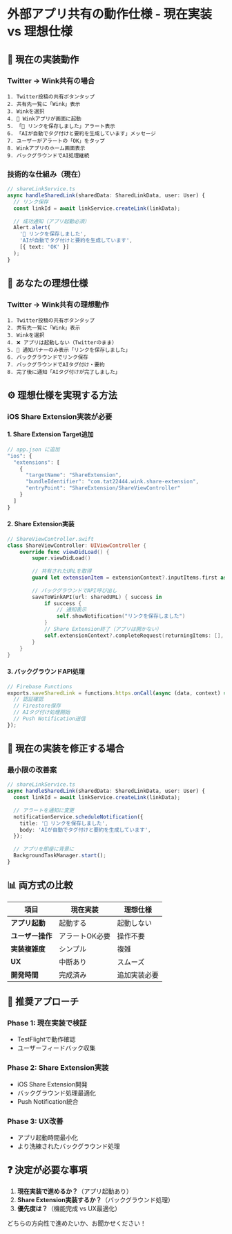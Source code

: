 # 外部アプリ共有の動作仕様 - 現在実装 vs 理想仕様

## 🔄 現在の実装動作

### **Twitter → Wink共有の場合**
```
1. Twitter投稿の共有ボタンタップ
2. 共有先一覧に「Wink」表示
3. Winkを選択
4. 📱 Winkアプリが画面に起動
5. 「🔗 リンクを保存しました」アラート表示
6. 「AIが自動でタグ付けと要約を生成しています」メッセージ
7. ユーザーがアラートの「OK」をタップ
8. Winkアプリのホーム画面表示
9. バックグラウンドでAI処理継続
```

### **技術的な仕組み（現在）**
```typescript
// shareLinkService.ts
async handleSharedLink(sharedData: SharedLinkData, user: User) {
  // リンク保存
  const linkId = await linkService.createLink(linkData);
  
  // 成功通知（アプリ起動必須）
  Alert.alert(
    '🔗 リンクを保存しました',
    'AIが自動でタグ付けと要約を生成しています',
    [{ text: 'OK' }]
  );
}
```

## 🎯 あなたの理想仕様

### **Twitter → Wink共有の理想動作**
```
1. Twitter投稿の共有ボタンタップ
2. 共有先一覧に「Wink」表示  
3. Winkを選択
4. ❌ アプリは起動しない（Twitterのまま）
5. 🔔 通知バナーのみ表示「リンクを保存しました」
6. バックグラウンドでリンク保存
7. バックグラウンドでAIタグ付け・要約
8. 完了後に通知「AIタグ付けが完了しました」
```

## ⚙️ 理想仕様を実現する方法

### **iOS Share Extension実装が必要**

#### 1. **Share Extension Target追加**
```javascript
// app.json に追加
"ios": {
  "extensions": [
    {
      "targetName": "ShareExtension",
      "bundleIdentifier": "com.tat22444.wink.share-extension",
      "entryPoint": "ShareExtension/ShareViewController"
    }
  ]
}
```

#### 2. **Share Extension実装**
```swift
// ShareViewController.swift
class ShareViewController: UIViewController {
    override func viewDidLoad() {
        super.viewDidLoad()
        
        // 共有されたURLを取得
        guard let extensionItem = extensionContext?.inputItems.first as? NSExtensionItem else { return }
        
        // バックグラウンドでAPI呼び出し
        saveToWinkAPI(url: sharedURL) { success in
            if success {
                // 通知表示
                self.showNotification("リンクを保存しました")
            }
            // Share Extension終了（アプリは開かない）
            self.extensionContext?.completeRequest(returningItems: [], completionHandler: nil)
        }
    }
}
```

#### 3. **バックグラウンドAPI処理**
```typescript
// Firebase Functions
exports.saveSharedLink = functions.https.onCall(async (data, context) => {
  // 認証確認
  // Firestore保存
  // AIタグ付け処理開始
  // Push Notification送信
});
```

## 🔧 現在の実装を修正する場合

### **最小限の改善案**
```typescript
// shareLinkService.ts
async handleSharedLink(sharedData: SharedLinkData, user: User) {
  const linkId = await linkService.createLink(linkData);
  
  // アラートを通知に変更
  notificationService.scheduleNotification({
    title: '🔗 リンクを保存しました',
    body: 'AIが自動でタグ付けと要約を生成しています',
  });
  
  // アプリを即座に背景に
  BackgroundTaskManager.start();
}
```

## 📊 両方式の比較

| 項目 | 現在実装 | 理想仕様 |
|------|----------|----------|
| **アプリ起動** | 起動する | 起動しない |
| **ユーザー操作** | アラートOK必要 | 操作不要 |
| **実装複雑度** | シンプル | 複雑 |
| **UX** | 中断あり | スムーズ |
| **開発時間** | 完成済み | 追加実装必要 |

## 🚀 推奨アプローチ

### **Phase 1: 現在実装で検証**
- TestFlightで動作確認
- ユーザーフィードバック収集

### **Phase 2: Share Extension実装**
- iOS Share Extension開発
- バックグラウンド処理最適化
- Push Notification統合

### **Phase 3: UX改善**
- アプリ起動時間最小化
- より洗練されたバックグラウンド処理

## ❓ 決定が必要な事項

1. **現在実装で進めるか？**（アプリ起動あり）
2. **Share Extension実装するか？**（バックグラウンド処理）
3. **優先度は？**（機能完成 vs UX最適化）

どちらの方向性で進めたいか、お聞かせください！